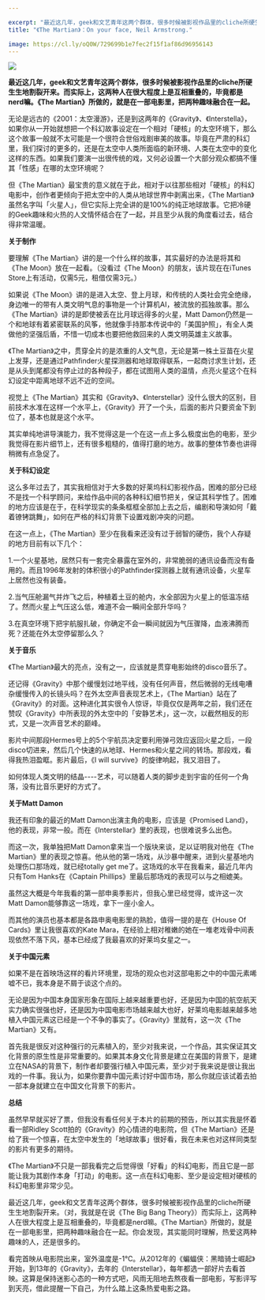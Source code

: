 ```yaml
---

excerpt: "最近这几年，geek和文艺青年这两个群体，很多时候被影视作品里的cliche所硬生生地割裂开来。而实际上，这两种人在很大程度上是互相重叠的，毕竟都是nerd嘛。《The Martian》所做的，就是在一部电影里，把两种趣味融合在一起。"
title: "《The Martian》：On your face, Neil Armstrong."

image: https://cl.ly/oQ0W/729699b1e7fec2f15f1af86d96956143
---
```



![](https://cl.ly/oQ0W/729699b1e7fec2f15f1af86d96956143)

__最近这几年，geek和文艺青年这两个群体，很多时候被影视作品里的cliche所硬生生地割裂开来。而实际上，这两种人在很大程度上是互相重叠的，毕竟都是nerd嘛。《The Martian》所做的，就是在一部电影里，把两种趣味融合在一起。__

无论是远古的《2001：太空漫游》，还是到这两年的《Gravity》、《Interstella》，如果你从一开始就想把一个科幻故事设定在一个相对「硬核」的太空环境下，那么这个故事一般就不太可能是一个很符合世俗戏剧审美的故事。毕竟在严肃的科幻里，我们探讨的更多的，还是在太空中人类所面临的新环境、人类在太空中的变化这样的东西。如果我们要演一出很传统的戏，又何必设置一个大部分观众都搞不懂其「性感」在哪的太空环境呢？

但《The Martian》最宝贵的意义就在于此，相对于以往那些相对「硬核」的科幻电影中，创作者更倾向于把太空中的人类从地球世界中剥离出来，《The Martian》虽然名字叫「火星人」，但它实际上完全讲的是100%的纯正地球故事。它把冷硬的Geek趣味和火热的人文情怀结合在了一起，并且至少从我的角度看过去，结合得非常温暖。

**关于制作**

要理解《The Martian》讲的是一个什么样的故事，其实最好的办法是将其和《The Moon》放在一起看。（没看过《The Moon》的朋友，该片现在在iTunes Store上有活动，仅需5元，租借仅需3元。）

如果说《The Moon》讲的是进入太空、登上月球，和传统的人类社会完全绝缘，身边唯一的带有人类文明气息的事物是一个计算机AI，被流放的孤独故事。那么《The Martian》讲的是即使被丢在比月球远得多的火星，Matt Damon仍然是一个和地球有着紧密联系的风筝，他就像手持那本传说中的「美国护照」，有全人类做他的坚强后盾，不惜一切成本也要把他救回来的人类文明英雄主义故事。

《The Martian》之中，贯穿全片的是浓重的人文气息，无论是第一株土豆苗在火星上发芽，还是通过Pathfinder火星探测器和地球取得联系，一起商讨求生计划，还是从头到尾都没有停止过的各种段子，都在试图用人类的温情，点亮火星这个在科幻设定中距离地球不远不近的空间。

视觉上《The Martian》其实和《Gravity》、《Interstellar》没什么很大的区别，目前技术水准在这样一个水平上，《Gravity》开了一个头，后面的影片只要资金下到位了，基本也就是这个水平。

其实单纯地讲导演能力，我不觉得这是一个在这一点上多么极度出色的电影，至少我觉得在影片细节上，还有很多粗糙的，值得打磨的地方。故事的整体节奏也讲得稍微有点急促了。

**关于科幻设定**

这么多年过去了，其实我相信对于大多数的好莱坞科幻影视作品，困难的部分已经不是找一个科学顾问，来给作品中间的各种科幻细节把关，保证其科学性了。困难的地方应该是在于，在科学现实的条条框框全部加上去之后，编剧和导演如何「戴着镣铐跳舞」，如何在严格的科幻背景下设置戏剧冲突的问题。

在这一点上，《The Martian》至少在我看来还没有过于弱智的硬伤，我个人存疑的地方目前有以下几个：

1.一个火星基地，居然只有一套完全暴露在室外的，非常脆弱的通讯设备而没有备用的。而且1996年发射的体积很小的Pathfinder探测器上就有通讯设备，火星车上居然也没有装备。

2.当气压舱漏气并炸飞之后，种植着土豆的舱内，水全部因为火星上的低温冻结了。然而火星上气压这么低，难道不会一瞬间全部升华吗？

3.在真空环境下把宇航服扎破，你确定不会一瞬间就因为气压骤降，血液沸腾而死？还能在外太空停留那么久？

**关于音乐**

《The Martian》最大的亮点，没有之一，应该就是贯穿电影始终的disco音乐了。

还记得《Gravity》中那个缓慢划过地平线，没有任何声音，然后微弱的无线电嘈杂缓慢传入的长镜头吗？在外太空声音表现艺术上，《The Martian》站在了《Gravity》的对面。这种进化其实很令人惊讶，毕竟仅仅是两年之前，我们还在赞叹《Gravity》中所表现的外太空中的「安静艺术」，这一次，以截然相反的形式，又是一次声音艺术的巅峰。

影片中间那段Hermes号上的5个宇航员决定要利用弹弓效应返回火星之后，一段disco切进来，然后几个快速的从地球、Hermes和火星之间的转场。那段戏，看得我热泪盈眶。影片最后，《I will survive》的旋律响起，我又泪目了。

如何体现人类文明的结晶----艺术，可以随着人类的脚步走到宇宙的任何一个角落，没有比音乐更好的方式了。

**关于Matt Damon**

我还有印象的最近的Matt Damon出演主角的电影，应该是《Promised Land》，他的表现，非常一般。而在《Interstellar》里的表现，也很难说多么出色。

而这一次，我单独把Matt Damon拿来当一个版块来谈，足以证明我对他在《The Martian》里的表现之惊喜。他从他的第一场戏，从沙暴中醒来，进到火星基地内处理伤口那场戏，就已经totally get me了。这场戏的水平在我看来，最近几年内只有Tom Hanks在《Captain Phillips》里最后那场戏的表现可以与之相媲美。

虽然这大概是今年我看的第一部申奥季影片，但我心里已经觉得，或许这一次Matt Damon能够靠这一场戏，拿下一座小金人。

而其他的演员也基本都是各路申奥电影里的熟脸，值得一提的是在《House Of Cards》里让我很喜欢的Kate Mara，在经验上相对稚嫩的她在一堆老戏骨中间表现依然不落下风，基本已经成了我最喜欢的好莱坞女星之一。

**关于中国元素**

如果不是在首映场这样的看片环境里，现场的观众也对这部电影之中的中国元素唏嘘不已，我本身是不屑于谈这个点的。

无论是因为中国本身国家形象在国际上越来越重要也好，还是因为中国的航空航天实力确实很强也好，还是因为中国电影市场越来越大也好，好莱坞电影越来越多地植入中国元素这已经是一个不争的事实了。《Gravity》里就有，这一次《The Martian》又有。

首先我是很反对这种强行的元素植入的，至少对我来说，一个作品，其实保证其文化背景的原生性是非常重要的。如果其本身文化背景是建立在美国的背景下，是建立在NASA的背景下，制作者却要强行植入中国元素，至少对于我来说是很让我出戏的一件事。我认为，如果你要靠中国元素讨好中国市场，那么你就应该试着去拍一部本身就建立在中国文化背景下的影片。

**总结**

虽然早早就买好了票，但我没有看任何关于本片的前期的预告，所以其实我是怀着看一部Ridley Scott拍的《Gravity》的心情进的电影院，但《The Martian》还是给了我一个惊喜，在太空中发生的「地球故事」很好看，我在未来也对这样同类型的影片有更多的期待。

《The Martian》不只是一部我看完之后觉得很「好看」的科幻电影，而且它是一部能让我为其剧作本身「打动」的电影。这一点在科幻电影、至少是设定相对硬核的科幻电影里非常少见。

最近这几年，geek和文艺青年这两个群体，很多时候被影视作品里的cliche所硬生生地割裂开来。（对，我就是在说《The Big Bang Theory》）而实际上，这两种人在很大程度上是互相重叠的，毕竟都是nerd嘛。《The Martian》所做的，就是在一部电影里，把两种趣味融合在一起。你会发现，其实能同时理解，热爱这两种趣味的人，还是很多的。

看完首映从电影院出来，室外温度是-1℃。从2012年的《蝙蝠侠：黑暗骑士崛起》开始，到13年的《Gravity》，去年的《Interstellar》，每年都选一部好片去看首映。这算是保持迷影心态的一种方式吧，风雨无阻地去熬夜看一部电影，写影评写到天亮，借此提醒一下自己，为什么踏上这条热爱电影之路。